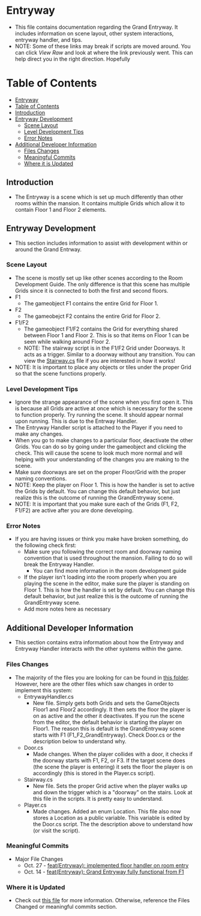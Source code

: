 Entryway
=========
  * This file contains documentation regarding the Grand Entryway. It includes information on scene layout, other system interactions, entryway handler, and tips.
  * NOTE: Some of these links may break if scripts are moved around. You can click *View Raw* and look at where the link previously went. This can help direct you in the right direction. Hopefully
  
Table of Contents
=================

<!--ts-->
   * [Entryway](#entryway)
   * [Table of Contents](#table-of-contents)
   * [Introduction](#introduction)
   * [Entryway Development](#entryway-development)
     * [Scene Layout](#scene-layout)
     * [Level Development Tips](#level-development-tips)
     * [Error Notes](#error-notes)
   * [Additional Developer Information](#additional-developer-information)
     * [Files Changes](#files-changes)
     * [Meaningful Commits](#meaningful-commits)
     * [Where it is Updated](#where-it-is-updated)
<!--te-->

## Introduction
  * The Entryway is a scene which is set up much differently than other rooms within the mansion. It contains multiple Grids which allow it to contain Floor 1 and Floor 2 elements.

## Entryway Development
  * This section includes information to assist with development within or around the Grand Entrway.

### Scene Layout
  * The scene is mostly set up like other scenes according to the Room Development Guide. The only difference is that this scene has multiple Grids since it is connected to both the first and second floors.
  * F1
    * The gameobject F1 contains the entire Grid for Floor 1.
  * F2
    * The gameobejct F2 contains the entire Grid for Floor 2.
  * F1/F2
    * The gameobject F1/F2 contains the Grid for everything shared between Floor 1 and Floor 2. This is so that items on Floor 1 can be seen while walking around Floor 2.
    * NOTE: The stairway script is in the F1/F2 Grid under Doorways. It acts as a trigger. Similar to a doorway without any transition. You can view the [Stairway.cs](https://github.com/HuskyGameDev/2020f-team10/blob/master/LostInMazieMansion/Assets/Scripts/MaziesMansion/Entryway/Stairway.cs) file if you are interested in how it works!
  * NOTE: It is important to place any objects or tiles under the proper Grid so that the scene functions properly.
  
### Level Development Tips
  * Ignore the strange appearance of the scene when you first open it. This is because all Grids are active at once which is necessary for the scene to function properly. Try running the scene. It should appear normal upon running. This is due to the Entrway Handler.
  * The Entryway Handler script is attached to the Player if you need to make any changes.
  * When you go to make changes to a particular floor, deactivate the other Grids. You can do so by going under the gameobject and clicking the check. This will cause the scene to look much more normal and will helping with your understanding of the changes you are making to the scene.
  * Make sure doorways are set on the proper Floor/Grid with the proper naming conventions.
  * NOTE: Keep the player on Floor 1. This is how the handler is set to active the Grids by default. You can change this default behavior, but just realize this is the outcome of running the GrandEntryway scene.
  * NOTE: It is important that you make sure each of the Grids (F1, F2, F1/F2) are active after you are done developing.

### Error Notes
  * If you are having issues or think you make have broken something, do the following check first:
    * Make sure you following the correct room and doorway naming convention that is used throughout the mansion. Failing to do so will break the Entryway Handler.
      * You can find more information in the room development guide
    * If the player isn't loading into the room properly when you are playing the scene in the editor, make sure the player is standing on Floor 1. This is how the handler is set by default. You can change this default behavior, but just realize this is the outcome of running the GrandEntryway scene.
    * Add more notes here as necessary 

## Additional Developer Information 
  * This section contains extra information about how the Entryway and Entryway Handler interacts with the other systems within the game.
  
### Files Changes
  * The majority of the files you are looking for can be found in [this folder](https://github.com/HuskyGameDev/2020f-team10/blob/master/LostInMazieMansion/Assets/Scripts/MaziesMansion/Entryway). However, here are the other files which saw changes in order to implement this system:
    * EntrywayHandler.cs
      * New file. Simply gets both Grids and sets the GameObjects Floor1 and Floor2 accordingly. It then sets the floor the player is on as active and the other it deactivates. If you run the scene from the editor, the default behavior is starting the player on Floor1. The reason this is default is the GrandEntryway scene starts with F1 (F1_F2_GrandEntryway). Check Door.cs or the description below to understand why.
    * Door.cs
      * Made changes. When the player collides with a door, it checks if the doorway starts with F1, F2, or F3. If the target scene does (the scene the player is entering) it sets the floor the player is on accordingly (this is stored in the Player.cs script).
    * Stairway.cs
      * New file. Sets the proper Grid active when the player walks up and down the trigger which is a "doorway" on the stairs. Look at this file in the scripts. It is pretty easy to understand.
    * Player.cs
      * Made changes. Added an enum Location. This file also now stores a Location as a public variable. This variable is edited by the Door.cs script. The the description above to understand how (or visit the script).
  
### Meaningful Commits
  * Major File Changes
    * Oct. 27 - [feat(Entryway): implemented floor handler on room entry](https://github.com/HuskyGameDev/2020f-team10/commit/c9ab3e233fd05baa628a1ceb41803451d758195a)
    * Oct. 14 - [feat(Entryway): Grand Entryway fully functional from F1](https://github.com/HuskyGameDev/2020f-team10/commit/fa098faf7cf07a2d90a6220faac728141303756a)

### Where it is Updated
  * Check out [this file](https://github.com/HuskyGameDev/2020f-team10/blob/master/Documentation/where-is-it-updated.md) for more information. Otherwise, reference the Files Changed or meaningful commits section.
  
